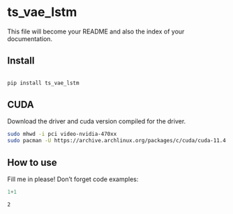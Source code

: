 ts_vae_lstm
================

<!-- WARNING: THIS FILE WAS AUTOGENERATED! DO NOT EDIT! -->

This file will become your README and also the index of your
documentation.

## Install

``` sh

pip install ts_vae_lstm
```

## CUDA

Download the driver and cuda version compiled for the driver.
```bash
sudo mhwd -i pci video-nvidia-470xx
sudo pacman -U https://archive.archlinux.org/packages/c/cuda/cuda-11.4.2-1-x86_64.pkg.tar.zst
```

## How to use

Fill me in please! Don’t forget code examples:

``` python
1+1
```

    2
